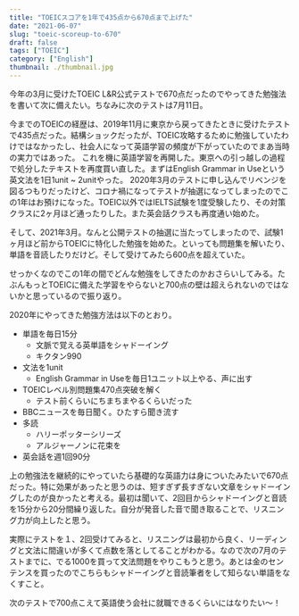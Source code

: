 ```yaml
---
title: "TOEICスコアを1年で435点から670点まで上げた"
date: "2021-06-07"
slug: "toeic-scoreup-to-670"
draft: false
tags: ["TOEIC"]
category: ["English"]
thumbnail: ./thumbnail.jpg
---
```


今年の3月に受けたTOEIC L&R公式テストで670点だったのでやってきた勉強法を書いて次に備えたい。ちなみに次のテストは7月11日。

今までのTOEICの経歴は、2019年11月に東京から戻ってきたときに受けたテストで435点だった。結構ショックだったが、TOEIC攻略するために勉強していたわけではなかったし、社会人になって英語学習の頻度が下がっていたのでまあ当時の実力ではあった。
これを機に英語学習を再開した。東京への引っ越しの過程で処分したテキストを再度買い直した。まずはEnglish Grammar in Useという英文法を1日1unit ~ 2unitやった。
2020年3月のテストに申し込んでリベンジを図るつもりだったけど、コロナ禍になってテストが抽選になってしまったのでこの1年はお預けになった。TOEIC以外ではIELTS試験を1度受験したり、その対策クラスに2ヶ月ほど通ったりした。また英会話クラスも再度通い始めた。

そして、2021年3月。なんと公開テストの抽選に当たってしまったので、試験1ヶ月ほど前からTOEICに特化した勉強を始めた。といっても問題集を解いたり、単語を音読したりだけど。そして受けてみたら600点を超えていた。

せっかくなのでこの1年の間でどんな勉強をしてきたのかおさらいしてみる。たぶんもっとTOEICに備えた学習をやらないと700点の壁は超えられないのではないかと思っているので振り返り。

2020年にやってきた勉強方法は以下のとおり。

- 単語を毎日15分
  - 文脈で覚える英単語をシャドーイング
  - キクタン990
- 文法を1unit
  - English Grammar in Useを毎日1ユニット以上やる、声に出す
- TOEICレベル別問題集470点突破を解く
  - テスト前くらいにちまちまやるくらいだった
- BBCニュースを毎日聞く。ひたすら聞き流す
- 多読
  - ハリーポッターシリーズ
  - アルジャーノンに花束を
- 英会話を週1回90分

上の勉強法を継続的にやっていたら基礎的な英語力は身についたみたいで670点だった。特に効果があったと思うのは、短すぎず長すぎない文章をシャドーイングしたのが良かったと考える。最初は聞いて、2回目からシャドーイングと音読を15分から20分間繰り返した。自分が発音した音で聞き取ることで、リスニング力が向上したと思う。

実際にテストを１、2回受けてみると、リスニングは最初から良く、リーディングと文法に間違いが多くて点数を落としてることがわかる。なので次の7月のテストまでに、でる1000を買って文法問題をやりこもうと思う。あとは金のセンテンスを買ったのでこちらもシャドーイングと音読筆者をして知らない単語をなくすこと。

次のテストで700点こえて英語使う会社に就職できるくらいにはなりたい〜！